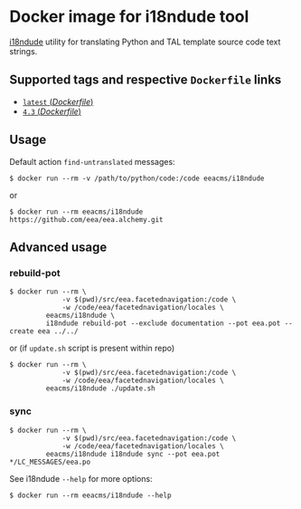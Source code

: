 # Docker image for i18ndude tool

[i18ndude](https://pypi.python.org/pypi/i18ndude) utility for translating Python and TAL template source code text strings.


## Supported tags and respective `Dockerfile` links

- [`latest` (*Dockerfile*)](https://github.com/eea/eea.docker.i18ndude/blob/master/Dockerfile)
- [`4.3` (*Dockerfile*)](https://github.com/eea/eea.docker.i18ndude/blob/4.3/Dockerfile)

## Usage

Default action `find-untranslated` messages: 

    $ docker run --rm -v /path/to/python/code:/code eeacms/i18ndude

or

    $ docker run --rm eeacms/i18ndude https://github.com/eea/eea.alchemy.git

## Advanced usage

### rebuild-pot


    $ docker run --rm \
                 -v $(pwd)/src/eea.facetednavigation:/code \
                 -w /code/eea/facetednavigation/locales \
             eeacms/i18ndude \
             i18ndude rebuild-pot --exclude documentation --pot eea.pot --create eea ../../

or (if `update.sh` script is present within repo)


    $ docker run --rm \
                 -v $(pwd)/src/eea.facetednavigation:/code \
                 -w /code/eea/facetednavigation/locales \
             eeacms/i18ndude ./update.sh

### sync


    $ docker run --rm \
                 -v $(pwd)/src/eea.facetednavigation:/code \
                 -w /code/eea/facetednavigation/locales \
             eeacms/i18ndude i18ndude sync --pot eea.pot */LC_MESSAGES/eea.po
         

See i18ndude `--help` for more options:


    $ docker run --rm eeacms/i18ndude --help
